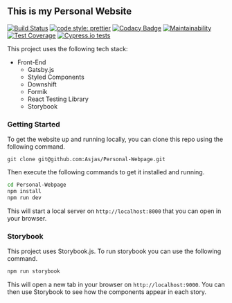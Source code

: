 ## This is my Personal Website

[![Build Status](https://travis-ci.org/Asjas/Personal-Webpage.svg?branch=master)](https://travis-ci.org/Asjas/Personal-Webpage)
[![code style: prettier](https://img.shields.io/badge/code_style-prettier-ff69b4.svg)](https://github.com/prettier/prettier)
[![Codacy Badge](https://api.codacy.com/project/badge/Grade/8ab2545d29604ca98093f304a2612e95)](https://www.codacy.com/app/Asjas/Personal-Webpage?utm_source=github.com&utm_medium=referral&utm_content=Asjas/Personal-Webpage&utm_campaign=Badge_Grade)
[![Maintainability](https://api.codeclimate.com/v1/badges/aeb0308fc860db634f77/maintainability)](https://codeclimate.com/github/Asjas/Personal-Webpage/maintainability)
[![Test Coverage](https://api.codeclimate.com/v1/badges/aeb0308fc860db634f77/test_coverage)](https://codeclimate.com/github/Asjas/Personal-Webpage/test_coverage)
[![Cypress.io tests](https://img.shields.io/badge/cypress.io-tests-green.svg?style)](https://cypress.io)

This project uses the following tech stack:

- Front-End
  - Gatsby.js
  - Styled Components
  - Downshift
  - Formik
  - React Testing Library
  - Storybook

### Getting Started

To get the website up and running locally, you can clone this repo using the following command.

```git
git clone git@github.com:Asjas/Personal-Webpage.git
```

Then execute the following commands to get it installed and running.

```sh
cd Personal-Webpage
npm install
npm run dev
```

This will start a local server on `http://localhost:8000` that you can open in your browser.

### Storybook

This project uses Storybook.js. To run storybook you can use the following command.

```sh
npm run storybook
```

This will open a new tab in your browser on `http://localhost:9000`. You can then use Storybook to
see how the components appear in each story.
